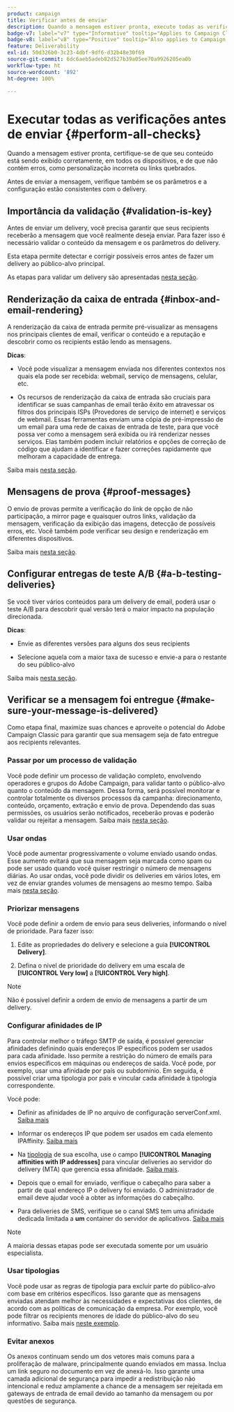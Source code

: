 ```yaml
---
product: campaign
title: Verificar antes de enviar
description: Quando a mensagem estiver pronta, execute todas as verificações antes de enviar
badge-v7: label="v7" type="Informative" tooltip="Applies to Campaign Classic v7"
badge-v8: label="v8" type="Positive" tooltip="Also applies to Campaign v8"
feature: Deliverability
exl-id: 50d326b0-3c23-4dbf-9df6-d32b48e30f69
source-git-commit: 6dc6aeb5adeb82d527b39a05ee70a9926205ea0b
workflow-type: ht
source-wordcount: '892'
ht-degree: 100%

---
```


# Executar todas as verificações antes de enviar {#perform-all-checks}



Quando a mensagem estiver pronta, certifique-se de que seu conteúdo está sendo exibido corretamente, em todos os dispositivos, e de que não contém erros, como personalização incorreta ou links quebrados.

Antes de enviar a mensagem, verifique também se os parâmetros e a configuração estão consistentes com o delivery.

## Importância da validação {#validation-is-key}

Antes de enviar um delivery, você precisa garantir que seus recipients receberão a mensagem que você realmente deseja enviar. Para fazer isso é necessário validar o conteúdo da mensagem e os parâmetros do delivery.

Esta etapa permite detectar e corrigir possíveis erros antes de fazer um delivery ao público-alvo principal.

As etapas para validar um delivery são apresentadas [nesta seção](steps-validating-the-delivery.md).

## Renderização da caixa de entrada {#inbox-and-email-rendering}

A renderização da caixa de entrada permite pré-visualizar as mensagens nos principais clientes de email, verificar o conteúdo e a reputação e descobrir como os recipients estão lendo as mensagens.

**Dicas**:

* Você pode visualizar a mensagem enviada nos diferentes contextos nos quais ela pode ser recebida: webmail, serviço de mensagens, celular, etc.

* Os recursos de renderização da caixa de entrada são cruciais para identificar se suas campanhas de email terão êxito em atravessar os filtros dos principais ISPs (Provedores de serviço de internet) e serviços de webmail. Essas ferramentas enviam uma cópia de pré-impressão de um email para uma rede de caixas de entrada de teste, para que você possa ver como a mensagem será exibida ou irá renderizar nesses serviços. Elas também podem incluir relatórios e opções de correção de código que ajudam a identificar e fazer correções rapidamente que melhoram a capacidade de entrega.

Saiba mais [nesta seção](inbox-rendering.md).

## Mensagens de prova {#proof-messages}

O envio de provas permite a verificação do link de opção de não participação, a mirror page e quaisquer outros links, validação da mensagem, verificação da exibição das imagens, detecção de possíveis erros, etc. Você também pode verificar seu design e renderização em diferentes dispositivos.

Saiba mais [nesta seção](steps-validating-the-delivery.md#sending-a-proof).

## Configurar entregas de teste A/B {#a-b-testing-deliveries}

Se você tiver vários conteúdos para um delivery de email, poderá usar o teste A/B para descobrir qual versão terá o maior impacto na população direcionada.

**Dicas**:

* Envie as diferentes versões para alguns dos seus recipients

* Selecione aquela com a maior taxa de sucesso e envie-a para o restante do seu público-alvo

Saiba mais [nesta seção](get-started-a-b-testing.md).

## Verificar se a mensagem foi entregue {#make-sure-your-message-is-delivered}

Como etapa final, maximize suas chances e aproveite o potencial do Adobe Campaign Classic para garantir que sua mensagem seja de fato entregue aos recipients relevantes.

### Passar por um processo de validação

Você pode definir um processo de validação completo, envolvendo operadores e grupos do Adobe Campaign, para validar tanto o público-alvo quanto o conteúdo da mensagem. Dessa forma, será possível monitorar e controlar totalmente os diversos processos da campanha: direcionamento, conteúdo, orçamento, extração e envio de prova. Dependendo das suas permissões, os usuários serão notificados, receberão provas e poderão validar ou rejeitar a mensagem. Saiba mais [nesta seção](../../campaign/using/marketing-campaign-approval.md).

### Usar ondas

Você pode aumentar progressivamente o volume enviado usando ondas. Esse aumento evitará que sua mensagem seja marcada como spam ou pode ser usado quando você quiser restringir o número de mensagens diárias. Ao usar ondas, você pode dividir os deliveries em vários lotes, em vez de enviar grandes volumes de mensagens ao mesmo tempo. Saiba mais [nesta seção](steps-sending-the-delivery.md#sending-using-multiple-waves).

### Priorizar mensagens

Você pode definir a ordem de envio para seus deliveries, informando o nível de prioridade. Para fazer isso:

1. Edite as propriedades do delivery e selecione a guia **[!UICONTROL Delivery]**.

1. Defina o nível de prioridade do delivery em uma escala de **[!UICONTROL Very low]** a **[!UICONTROL Very high]**.

>[!NOTE]
>
>Não é possível definir a ordem de envio de mensagens a partir de um delivery.

### Configurar afinidades de IP

Para controlar melhor o tráfego SMTP de saída, é possível gerenciar afinidades definindo quais endereços IP específicos podem ser usados para cada afinidade. Isso permite a restrição do número de emails para envios específicos em máquinas ou endereços de saída. Você pode, por exemplo, usar uma afinidade por país ou subdomínio. Em seguida, é possível criar uma tipologia por país e vincular cada afinidade à tipologia correspondente.

Você pode:

* Definir as afinidades de IP no arquivo de configuração serverConf.xml. [Saiba mais](../../installation/using/configuring-campaign-server.md#managing-outbound-smtp-traffic-with-affinities)

* Informar os endereços IP que podem ser usados em cada elemento IPAffinity. [Saiba mais](../../installation/using/email-deliverability.md#list-of-ip-addresses-to-use)

* Na [tipologia](../../campaign-opt/using/about-campaign-typologies.md) de sua escolha, use o campo **[!UICONTROL Managing affinities with IP addresses]** para vincular deliveries ao servidor do delivery (MTA) que gerencia essa afinidade. [Saiba mais](../../campaign-opt/using/applying-rules.md#control-outgoing-smtp-traffic).

* Depois que o email for enviado, verifique o cabeçalho para saber a partir de qual endereço IP o delivery foi enviado. O administrador de email deve ajudar você a obter as informações do cabeçalho.

* Para deliveries de SMS, verifique se o canal SMS tem uma afinidade dedicada limitada a **um** container do servidor de aplicativos. [Saiba mais](../../installation/using/configure-delivery-settings.md#managing-outbound-smtp-traffic-with-affinities)

>[!NOTE]
>
>A maioria dessas etapas pode ser executada somente por um usuário especialista.

### Usar tipologias

Você pode usar as regras de tipologia para excluir parte do público-alvo com base em critérios específicos. Isso garante que as mensagens enviadas atendam melhor às necessidades e expectativas dos clientes, de acordo com as políticas de comunicação da empresa. Por exemplo, você pode filtrar os recipients menores de idade do público-alvo do seu informativo. Saiba mais [neste exemplo](../../campaign-opt/using/filtering-rules.md).

### Evitar anexos

Os anexos continuam sendo um dos vetores mais comuns para a proliferação de malware, principalmente quando enviados em massa. Inclua um link seguro no documento em vez de anexá-lo. Isso garante uma camada adicional de segurança para impedir a redistribuição não intencional e reduz amplamente a chance de a mensagem ser rejeitada em gateways de entrada de email devido ao tamanho da mensagem ou por questões de segurança.
